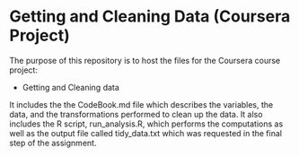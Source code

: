 # Getting and Cleaning Data (Coursera Project) 
The purpose of this repository is to host the files for the Coursera course project:

* Getting and Cleaning data

It includes the the CodeBook.md file which describes the variables, the data, and the transformations performed to clean up the data. It also includes the R script, run_analysis.R, which performs the computations as well as the output file called tidy_data.txt which was requested in the final step of the assignment.
